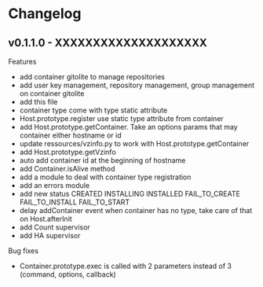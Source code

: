 Changelog
=========

## v0.1.1.0 - XXXXXXXXXXXXXXXXXXXX

Features

* add container gitolite to manage repositories
* add user key management, repository management, group management on container gitolite
* add this file
* container type come with type static attribute
* Host.prototype.register use  static type attribute from container
* add Host.prototype.getContainer. Take an options params that may container either hostname or id
* update ressources/vzinfo.py to work with  Host.prototype.getContainer
* add Host.prototype.getVzinfo
* auto add container id at the beginning of hostname
* add Container.isAlive method
* add a module to deal with container type registration
* add an errors module
* add new status CREATED INSTALLING INSTALLED FAIL_TO_CREATE FAIL_TO_INSTALL FAIL_TO_START
* delay addContainer event when container has no type, take care of that on Host.afterInit
* add Count supervisor
* add HA supervisor

Bug fixes

* Container.prototype.exec is called with 2 parameters instead of 3 (command, options, callback)

